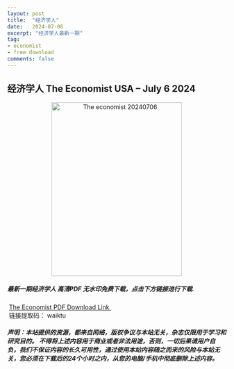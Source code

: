 ```yaml
---
layout: post
title:  "经济学人"
date:   2024-07-06
excerpt: "经济学人最新一期"
tag:
- economist
- free download
comments: false
---
```


## 经济学人 The Economist USA – July 6 2024


<div align="center">
<img src="https://i.postimg.cc/52wCwQLf/The-Economist-USA-July-6-2024-00.png" alt="The economist 20240706" border="0" width = 300 height = 400 /> 
</div>


 <h5>最新一期经济学人 高清PDF 无水印免费下载，点击下方链接进行下载. </h5>
 
  <a href="https://wwk.lanzout.com/iUfSL23w87gj">The Economist PDF Download Link </a>  
  <br/>
  链接提取码： waiktu
 
##### 声明：本站提供的资源，都来自网络，版权争议与本站无关，杂志仅限用于学习和研究目的。 不得将上述内容用于商业或者非法用途，否则，一切后果请用户自负，我们不保证内容的长久可用性，通过使用本站内容随之而来的风险与本站无关，您必须在下载后的24个小时之内，从您的电脑/手机中彻底删除上述内容。
 
